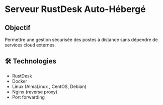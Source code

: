 # Serveur RustDesk Auto-Hébergé

##  Objectif
Permettre une gestion sécurisée des postes à distance sans dépendre de services cloud externes.

## 🛠️ Technologies
- RustDesk
- Docker
- Linux (AlmaLinux , CentOS, Debian)
- Nginx (reverse proxy)
- Port forwarding


